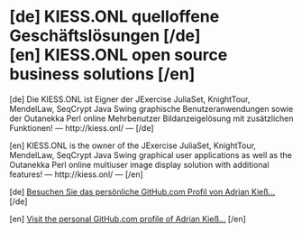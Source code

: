 # [de] KIESS.ONL quelloffene Geschäftslösungen [/de]</br>[en] KIESS.ONL open source business solutions [/en]
<p>
  [de] Die KIESS.ONL ist Eigner der JExercise JuliaSet, KnightTour, MendelLaw, SeqCrypt Java Swing graphische Benutzeranwendungen sowie der Outanekka Perl online Mehrbenutzer Bildanzeigelösung mit zusätzlichen Funktionen! — http://kiess.onl/ — [/de]
</p>
<p>
  [en] KIESS.ONL is the owner of the JExercise JuliaSet, KnightTour, MendelLaw, SeqCrypt Java Swing graphical user applications as well as the Outanekka Perl online multiuser image display solution with additional features! — http://kiess.onl/ — [/en]
</p>

[de] [Besuchen Sie das persönliche GitHub.com Profil von Adrian Kieß…](https://github.com/adriankiess/) [/de]

[en] [Visit the personal GitHub.com profile of Adrian Kieß…](https://github.com/adriankiess/) [/en]
